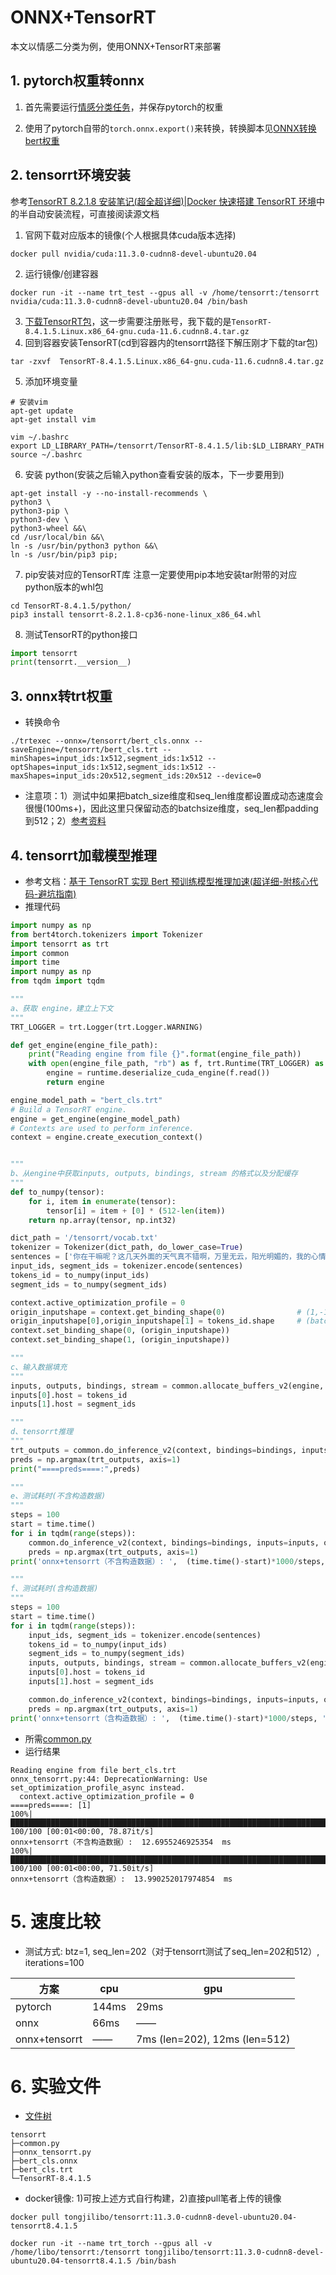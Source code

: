 # ONNX+TensorRT
本文以情感二分类为例，使用ONNX+TensorRT来部署

## 1. pytorch权重转onnx
1. 首先需要运行[情感分类任务](https://github.com/Tongjilibo/bert4torch/blob/master/examples/sentence_classfication/task_sentiment_classification.py)，并保存pytorch的权重

2. 使用了pytorch自带的`torch.onnx.export()`来转换，转换脚本见[ONNX转换bert权重](https://github.com/Tongjilibo/bert4torch/blob/master/examples/serving/task_bert_cls_onnx.py)

## 2. tensorrt环境安装
参考[TensorRT 8.2.1.8 安装笔记(超全超详细)|Docker 快速搭建 TensorRT 环境](https://zhuanlan.zhihu.com/p/446477459)中的半自动安装流程，可直接阅读源文档

1. 官网下载对应版本的镜像(个人根据具体cuda版本选择) 
```shell
docker pull nvidia/cuda:11.3.0-cudnn8-devel-ubuntu20.04
```
2. 运行镜像/创建容器
```shell
docker run -it --name trt_test --gpus all -v /home/tensorrt:/tensorrt nvidia/cuda:11.3.0-cudnn8-devel-ubuntu20.04 /bin/bash
```
3. [下载TensorRT包](https://developer.nvidia.com/zh-cn/tensorrt)，这一步需要注册账号，我下载的是`TensorRT-8.4.1.5.Linux.x86_64-gnu.cuda-11.6.cudnn8.4.tar.gz`
4. 回到容器安装TensorRT(cd到容器内的tensorrt路径下解压刚才下载的tar包)
```shell
tar -zxvf  TensorRT-8.4.1.5.Linux.x86_64-gnu.cuda-11.6.cudnn8.4.tar.gz
```
5. 添加环境变量
```
# 安装vim
apt-get update
apt-get install vim

vim ~/.bashrc
export LD_LIBRARY_PATH=/tensorrt/TensorRT-8.4.1.5/lib:$LD_LIBRARY_PATH
source ~/.bashrc
```
6. 安装 python(安装之后输入python查看安装的版本，下一步要用到)
```shell
apt-get install -y --no-install-recommends \
python3 \
python3-pip \
python3-dev \
python3-wheel &&\
cd /usr/local/bin &&\
ln -s /usr/bin/python3 python &&\
ln -s /usr/bin/pip3 pip;
```
7. pip安装对应的TensorRT库
注意一定要使用pip本地安装tar附带的对应python版本的whl包
```shell
cd TensorRT-8.4.1.5/python/
pip3 install tensorrt-8.2.1.8-cp36-none-linux_x86_64.whl
```
8. 测试TensorRT的python接口
```python
import tensorrt
print(tensorrt.__version__)
```

## 3. onnx转trt权重
- 转换命令
```shell
./trtexec --onnx=/tensorrt/bert_cls.onnx --saveEngine=/tensorrt/bert_cls.trt --minShapes=input_ids:1x512,segment_ids:1x512 --optShapes=input_ids:1x512,segment_ids:1x512 --maxShapes=input_ids:20x512,segment_ids:20x512 --device=0
```
- 注意项：1）测试中如果把batch_size维度和seq_len维度都设置成动态速度会很慢(100ms+)，因此这里只保留动态的batchsize维度，seq_len都padding到512；2）[参考资料](https://github.com/NVIDIA/TENSORRT/issues/976)

## 4. tensorrt加载模型推理
- 参考文档：[基于 TensorRT 实现 Bert 预训练模型推理加速(超详细-附核心代码-避坑指南)](https://zhuanlan.zhihu.com/p/446477075)
- 推理代码
```python
import numpy as np
from bert4torch.tokenizers import Tokenizer
import tensorrt as trt
import common
import time
import numpy as np
from tqdm import tqdm

"""
a、获取 engine，建立上下文
"""
TRT_LOGGER = trt.Logger(trt.Logger.WARNING)

def get_engine(engine_file_path):
    print("Reading engine from file {}".format(engine_file_path))
    with open(engine_file_path, "rb") as f, trt.Runtime(TRT_LOGGER) as runtime:
        engine = runtime.deserialize_cuda_engine(f.read())
        return engine

engine_model_path = "bert_cls.trt"
# Build a TensorRT engine.
engine = get_engine(engine_model_path)
# Contexts are used to perform inference.
context = engine.create_execution_context()


"""
b、从engine中获取inputs, outputs, bindings, stream 的格式以及分配缓存
"""
def to_numpy(tensor):
    for i, item in enumerate(tensor):
        tensor[i] = item + [0] * (512-len(item))
    return np.array(tensor, np.int32)

dict_path = '/tensorrt/vocab.txt'
tokenizer = Tokenizer(dict_path, do_lower_case=True)
sentences = ['你在干嘛呢？这几天外面的天气真不错啊，万里无云，阳光明媚的，我的心情也特别的好，我特别想出门去转转呢。你在干嘛呢？这几天外面的天气真不错啊，万里无云，阳光明媚的，我的心情也特别的好，我特别想出门去转转呢。你在干嘛呢？这几天外面的天气真不错啊，万里无云，阳光明媚的，我的心情也特别的好，我特别想出门去转转呢。你在干嘛呢？这几天外面的天气真不错啊，万里无云，阳光明媚的，我的心情也特别的好，我特别想出门。']
input_ids, segment_ids = tokenizer.encode(sentences)
tokens_id = to_numpy(input_ids)
segment_ids = to_numpy(segment_ids)

context.active_optimization_profile = 0
origin_inputshape = context.get_binding_shape(0)                # (1,-1) 
origin_inputshape[0],origin_inputshape[1] = tokens_id.shape     # (batch_size, max_sequence_length)
context.set_binding_shape(0, (origin_inputshape))               
context.set_binding_shape(1, (origin_inputshape))

"""
c、输入数据填充
"""
inputs, outputs, bindings, stream = common.allocate_buffers_v2(engine, context)
inputs[0].host = tokens_id
inputs[1].host = segment_ids

"""
d、tensorrt推理
"""
trt_outputs = common.do_inference_v2(context, bindings=bindings, inputs=inputs, outputs=outputs, stream=stream)
preds = np.argmax(trt_outputs, axis=1)
print("====preds====:",preds)

"""
e、测试耗时(不含构造数据)
"""
steps = 100
start = time.time()
for i in tqdm(range(steps)):
    common.do_inference_v2(context, bindings=bindings, inputs=inputs, outputs=outputs, stream=stream)
    preds = np.argmax(trt_outputs, axis=1)
print('onnx+tensorrt（不含构造数据）: ',  (time.time()-start)*1000/steps, ' ms')

"""
f、测试耗时(含构造数据)
"""
steps = 100
start = time.time()
for i in tqdm(range(steps)):
    input_ids, segment_ids = tokenizer.encode(sentences)
    tokens_id = to_numpy(input_ids)
    segment_ids = to_numpy(segment_ids)
    inputs, outputs, bindings, stream = common.allocate_buffers_v2(engine, context)
    inputs[0].host = tokens_id
    inputs[1].host = segment_ids

    common.do_inference_v2(context, bindings=bindings, inputs=inputs, outputs=outputs, stream=stream)
    preds = np.argmax(trt_outputs, axis=1)
print('onnx+tensorrt（含构造数据）: ',  (time.time()-start)*1000/steps, ' ms')
```

- 所需[common.py](https://github.com/NVIDIA/TensorRT/blob/96e23978cd6e4a8fe869696d3d8ec2b47120629b/samples/python/common.py)
- 运行结果
```shell
Reading engine from file bert_cls.trt
onnx_tensorrt.py:44: DeprecationWarning: Use set_optimization_profile_async instead.
  context.active_optimization_profile = 0
====preds====: [1]
100%|██████████████████████████████████████████████████████████████████████████| 100/100 [00:01<00:00, 78.87it/s]
onnx+tensorrt（不含构造数据）:  12.6955246925354  ms
100%|██████████████████████████████████████████████████████████████████████████| 100/100 [00:01<00:00, 71.50it/s]
onnx+tensorrt（含构造数据）:  13.990252017974854  ms
```

# 5. 速度比较
- 测试方式: btz=1, seq_len=202（对于tensorrt测试了seq_len=202和512）, iterations=100

| 方案 | cpu | gpu |
|----|----|----|
|pytorch|144ms|29ms|
|onnx|66ms|——|
|onnx+tensorrt|——|7ms (len=202), 12ms (len=512)|

# 6. 实验文件
- [文件树](https://pan.baidu.com/s/1vX3yK7BWQScnK_5Zb-pAkQ?pwd=rhq9)
```shell
tensorrt
├─common.py
├─onnx_tensorrt.py
├─bert_cls.onnx
├─bert_cls.trt
└─TensorRT-8.4.1.5
```
- docker镜像: 1)可按上述方式自行构建，2)直接pull笔者上传的镜像
```shell
docker pull tongjilibo/tensorrt:11.3.0-cudnn8-devel-ubuntu20.04-tensorrt8.4.1.5

docker run -it --name trt_torch --gpus all -v /home/libo/tensorrt:/tensorrt tongjilibo/tensorrt:11.3.0-cudnn8-devel-ubuntu20.04-tensorrt8.4.1.5 /bin/bash
```